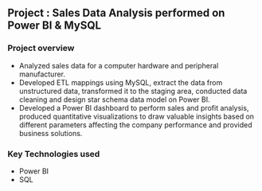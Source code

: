 ## Project : Sales Data Analysis performed on Power BI & MySQL

### Project overview

- Analyzed sales data for a computer hardware and peripheral manufacturer.
- Developed ETL mappings using MySQL, extract the data from unstructured data, transformed it to the staging area, conducted data cleaning and design star schema data model on Power BI.
- Developed a Power BI dashboard to perform sales and profit analysis, produced quantitative visualizations to draw valuable insights based on different parameters affecting the company performance and provided business solutions.

### Key Technologies used
- Power BI
- SQL
